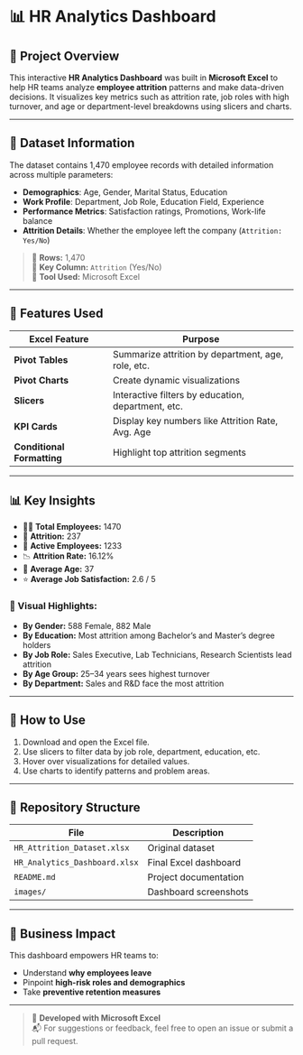 # 📊 HR Analytics Dashboard

## 🧩 Project Overview

This interactive **HR Analytics Dashboard** was built in **Microsoft Excel** to help HR teams analyze **employee attrition** patterns and make data-driven decisions. It visualizes key metrics such as attrition rate, job roles with high turnover, and age or department-level breakdowns using slicers and charts.

---

## 📂 Dataset Information

The dataset contains 1,470 employee records with detailed information across multiple parameters:

- **Demographics**: Age, Gender, Marital Status, Education
- **Work Profile**: Department, Job Role, Education Field, Experience
- **Performance Metrics**: Satisfaction ratings, Promotions, Work-life balance
- **Attrition Details**: Whether the employee left the company (`Attrition: Yes/No`)

> 📌 **Rows:** 1,470  
> 📌 **Key Column:** `Attrition` (Yes/No)  
> 📌 **Tool Used:** Microsoft Excel

---

## 🧰 Features Used

| Excel Feature             | Purpose |
|--------------------------|---------|
| **Pivot Tables**         | Summarize attrition by department, age, role, etc. |
| **Pivot Charts**         | Create dynamic visualizations |
| **Slicers**              | Interactive filters by education, department, etc. |
| **KPI Cards**            | Display key numbers like Attrition Rate, Avg. Age |
| **Conditional Formatting** | Highlight top attrition segments |

---

## 📊 Key Insights

- 👨‍💼 **Total Employees:** 1470  
- 🚪 **Attrition:** 237  
- 👥 **Active Employees:** 1233  
- 📉 **Attrition Rate:** 16.12%  
- 📅 **Average Age:** 37  
- ⭐ **Average Job Satisfaction:** 2.6 / 5

### 📌 Visual Highlights:

- **By Gender:** 588 Female, 882 Male
- **By Education:** Most attrition among Bachelor’s and Master’s degree holders
- **By Job Role:** Sales Executive, Lab Technicians, Research Scientists lead attrition
- **By Age Group:** 25–34 years sees highest turnover
- **By Department:** Sales and R&D face the most attrition


---

## 🚀 How to Use

1. Download and open the Excel file.
2. Use slicers to filter data by job role, department, education, etc.
3. Hover over visualizations for detailed values.
4. Use charts to identify patterns and problem areas.

---

## 📁 Repository Structure

| File | Description |
|------|-------------|
| `HR_Attrition_Dataset.xlsx` | Original dataset |
| `HR_Analytics_Dashboard.xlsx` | Final Excel dashboard |
| `README.md` | Project documentation |
| `images/` | Dashboard screenshots |

---

## 🎯 Business Impact

This dashboard empowers HR teams to:
- Understand **why employees leave**
- Pinpoint **high-risk roles and demographics**
- Take **preventive retention measures**

---

> 📌 **Developed with Microsoft Excel**  
> 📬 For suggestions or feedback, feel free to open an issue or submit a pull request.

